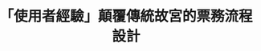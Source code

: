 ---
id: "50"
lang: zh-tw
publish: "TRUE"
description: 「故宮博物院電子票券流程改造」部會自提案
selected: "FALSE"
blog_selected: "FALSE"
thumbnail: https://img.youtube.com/vi/puJAHqh7l4M/maxresdefault.jpg
cover: https://www.youtube.com/embed/puJAHqh7l4M
title: 「使用者經驗」顛覆傳統故宮的票務流程設計
introduction:
  content: >-
    故宮院長吳密察希望以「使用者經驗」來改善故宮博物院的服務流程。因此，故宮的開放政府聯絡人於聯繫會議上自提，希望與PDIS小組合作，共同來改善故宮的票務體驗。

    故宮的票券仍以實體購買為主要方式，現有線上購票管道僅能選擇一般票券 350元，本國遊客或特殊票種無法於網路購票。為了提升各國遊客參觀意願，進而拓展國際觀光管道，故宮將以使用者體驗為核心，規畫介面友善的原先電子票券系統，以期增加購票方式多元性，未來也能整合其他觀光服務。 

    因此，我們於6月10日召開協作會議，會議中不同的利害關係人各方集思廣益，腦力激盪。共同打造更好的電子票券系統。 而故宮也在會後進行成果的盤點及實作，將會中搜集到的意見統合。在不久的將來，我們可以期待更友善，便利的故宮電子票券服務！
  image: https://cm.pdis.tw/images/post/1kdWpLG9qoKNBp8HyvVymU28gK_DOcUWK.jpg
color: yellow
join:
  type: 部
  title: "-"
  link: "-"
  image: "-"
layout: post
departments:
  - 故宮
tags:
  - 數位服務
  - 公私協力
  - 文化
embed:
  agenda_book:
    links:
      - https://issuu.com/pdis.tw/docs/________________________3641276d4bf9c5
  mind_map:
    links:
      - https://miro.com/app/live-embed/o9J_kxDcKUg=/?moveToViewport=-2644,7275,9893,3006&embedAutoplay=true
  ministry_slide:
    links:
      - "-"
  host_slide:
    links:
      - https://issuu.com/pdis.tw/docs/_____________1_
  transcript:
    links:
      - https://sayit.pdis.nat.gov.tw/2019-06-10-%E9%96%8B%E6%94%BE%E6%94%BF%E5%BA%9C%E7%AC%AC50%E6%AC%A1%E8%AD%B0%E9%A1%8C%E5%8D%94%E4%BD%9C%E6%9C%83%E8%AD%B0
pictures:
  - https://cm.pdis.tw/images/post/1_PXW0p5vi8RoMARxkctNb8Vkh5GwXJiT.jpg
  - https://cm.pdis.tw/images/post/1HcO0OiZfDIGWuFufAkaoND9244uP8NJ4.jpg
---